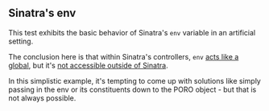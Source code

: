 ## Sinatra's env
This test exhibits the basic behavior of Sinatra's `env` variable in an artificial setting.

The conclusion here is that within Sinatra's controllers, `env` [acts like a global](https://github.com/alexey-dc/rack_experiments/blob/main/04_sinatra_env_basic/config.ru#L19), but it's [not accessible outside of Sinatra](https://github.com/alexey-dc/rack_experiments/blob/main/04_sinatra_env_basic/lib/some_poro_helper.rb#L17).

In this simplistic example, it's tempting to come up with solutions like simply passing in the env or its constituents down to the PORO object - but that is not always possible.

